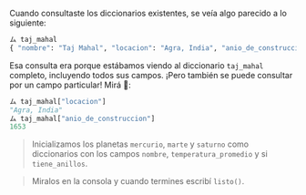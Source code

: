 Cuando consultaste los diccionarios existentes, se veía algo parecido a lo siguiente:

```python
ム taj_mahal
{ "nombre": "Taj Mahal", "locacion": "Agra, India", "anio_de_construccion": 1653 }
```

Esa consulta era porque estábamos viendo al diccionario `taj_mahal` completo, incluyendo todos sus campos. ¡Pero también se puede consultar por un campo particular! Mirá :eyes::

```python
ム taj_mahal["locacion"]
"Agra, India"
ム taj_mahal["anio_de_construccion"]
1653
```

> Inicializamos los planetas `mercurio`, `marte` y `saturno` como diccionarios con los campos `nombre`, `temperatura_promedio` y si `tiene_anillos`. 

> Miralos en la consola y cuando termines escribí `listo()`.
